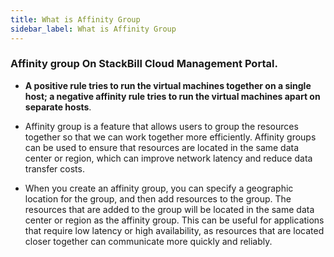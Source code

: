 ```yaml
---
title: What is Affinity Group
sidebar_label: What is Affinity Group
---
```


### Affinity group On StackBill Cloud Management Portal.

- **A positive rule tries to run the virtual machines together on a single host; a negative affinity rule tries to run the virtual machines apart on separate hosts**.

- Affinity group is a feature that allows users to group the resources together so that we can work together more efficiently. Affinity groups can be used to ensure that resources are located in the same data center or region, which can improve network latency and reduce data transfer costs.

- When you create an affinity group, you can specify a geographic location for the group, and then add resources to the group. The resources that are added to the group will be located in the same data center or region as the affinity group. This can be useful for applications that require low latency or high availability, as resources that are located closer together can communicate more quickly and reliably.





